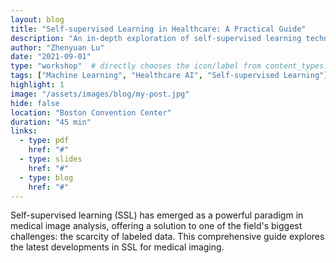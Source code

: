 ```yaml
---
layout: blog
title: "Self-supervised Learning in Healthcare: A Practical Guide"
description: "An in-depth exploration of self-supervised learning techniques in healthcare..."
author: "Zhenyuan Lu"
date: "2021-09-01"
type: "workshop"  # directly chooses the icon/label from content_types.yml
tags: ["Machine Learning", "Healthcare AI", "Self-supervised Learning"]
highlight: 1
image: "/assets/images/blog/my-post.jpg"
hide: false
location: "Boston Convention Center"
duration: "45 min"
links:
  - type: pdf
    href: "#"
  - type: slides
    href: "#"
  - type: blog
    href: "#"
---
```


Self-supervised learning (SSL) has emerged as a powerful paradigm in medical image analysis, offering a solution to one of the field's biggest challenges: the scarcity of labeled data. This comprehensive guide explores the latest developments in SSL for medical imaging.